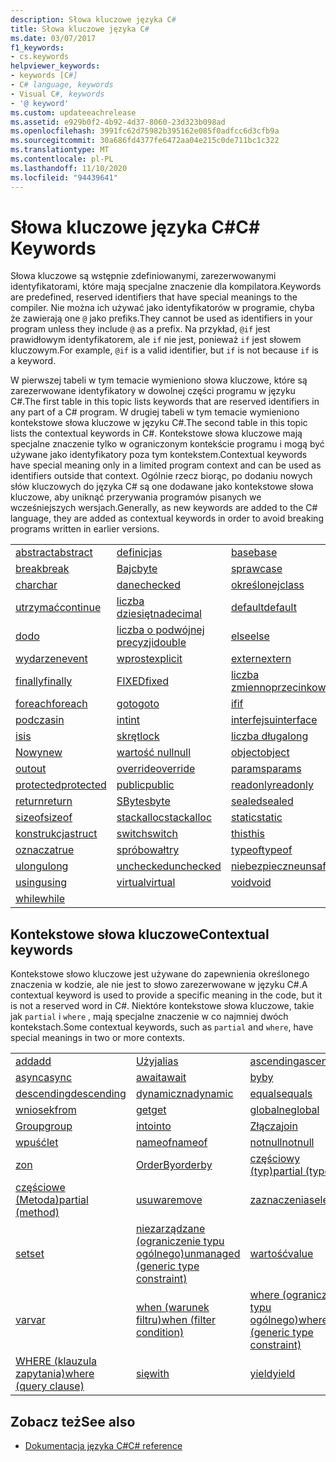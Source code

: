 ```yaml
---
description: Słowa kluczowe języka C#
title: Słowa kluczowe języka C#
ms.date: 03/07/2017
f1_keywords:
- cs.keywords
helpviewer_keywords:
- keywords [C#]
- C# language, keywords
- Visual C#, keywords
- '@ keyword'
ms.custom: updateeachrelease
ms.assetid: e929b0f2-4b92-4d37-8060-23d323b098ad
ms.openlocfilehash: 3991fc62d75982b395162e085f0adfcc6d3cfb9a
ms.sourcegitcommit: 30a686fd4377fe6472aa04e215c0de711bc1c322
ms.translationtype: MT
ms.contentlocale: pl-PL
ms.lasthandoff: 11/10/2020
ms.locfileid: "94439641"
---
```

# <a name="c-keywords"></a><span data-ttu-id="91459-103">Słowa kluczowe języka C#</span><span class="sxs-lookup"><span data-stu-id="91459-103">C# Keywords</span></span>

<span data-ttu-id="91459-104">Słowa kluczowe są wstępnie zdefiniowanymi, zarezerwowanymi identyfikatorami, które mają specjalne znaczenie dla kompilatora.</span><span class="sxs-lookup"><span data-stu-id="91459-104">Keywords are predefined, reserved identifiers that have special meanings to the compiler.</span></span> <span data-ttu-id="91459-105">Nie można ich używać jako identyfikatorów w programie, chyba że zawierają one `@` jako prefiks.</span><span class="sxs-lookup"><span data-stu-id="91459-105">They cannot be used as identifiers in your program unless they include `@` as a prefix.</span></span> <span data-ttu-id="91459-106">Na przykład, `@if` jest prawidłowym identyfikatorem, ale `if` nie jest, ponieważ `if` jest słowem kluczowym.</span><span class="sxs-lookup"><span data-stu-id="91459-106">For example, `@if` is a valid identifier, but `if` is not because `if` is a keyword.</span></span>  
  
 <span data-ttu-id="91459-107">W pierwszej tabeli w tym temacie wymieniono słowa kluczowe, które są zarezerwowane identyfikatory w dowolnej części programu w języku C#.</span><span class="sxs-lookup"><span data-stu-id="91459-107">The first table in this topic lists keywords that are reserved identifiers in any part of a C# program.</span></span> <span data-ttu-id="91459-108">W drugiej tabeli w tym temacie wymieniono kontekstowe słowa kluczowe w języku C#.</span><span class="sxs-lookup"><span data-stu-id="91459-108">The second table in this topic lists the contextual keywords in C#.</span></span> <span data-ttu-id="91459-109">Kontekstowe słowa kluczowe mają specjalne znaczenie tylko w ograniczonym kontekście programu i mogą być używane jako identyfikatory poza tym kontekstem.</span><span class="sxs-lookup"><span data-stu-id="91459-109">Contextual keywords have special meaning only in a limited program context and can be used as identifiers outside that context.</span></span> <span data-ttu-id="91459-110">Ogólnie rzecz biorąc, po dodaniu nowych słów kluczowych do języka C# są one dodawane jako kontekstowe słowa kluczowe, aby uniknąć przerywania programów pisanych we wcześniejszych wersjach.</span><span class="sxs-lookup"><span data-stu-id="91459-110">Generally, as new keywords are added to the C# language, they are added as contextual keywords in order to avoid breaking programs written in earlier versions.</span></span>  
  
|||||  
|---|---|---|---|  
|[<span data-ttu-id="91459-111">abstract</span><span class="sxs-lookup"><span data-stu-id="91459-111">abstract</span></span>](abstract.md)|[<span data-ttu-id="91459-112">definicj</span><span class="sxs-lookup"><span data-stu-id="91459-112">as</span></span>](../operators/type-testing-and-cast.md#as-operator)|[<span data-ttu-id="91459-113">base</span><span class="sxs-lookup"><span data-stu-id="91459-113">base</span></span>](base.md)|[<span data-ttu-id="91459-114">bool</span><span class="sxs-lookup"><span data-stu-id="91459-114">bool</span></span>](../builtin-types/bool.md)|  
|[<span data-ttu-id="91459-115">break</span><span class="sxs-lookup"><span data-stu-id="91459-115">break</span></span>](break.md)|[<span data-ttu-id="91459-116">Bajc</span><span class="sxs-lookup"><span data-stu-id="91459-116">byte</span></span>](../builtin-types/integral-numeric-types.md)|[<span data-ttu-id="91459-117">spraw</span><span class="sxs-lookup"><span data-stu-id="91459-117">case</span></span>](switch.md)|[<span data-ttu-id="91459-118">efektywn</span><span class="sxs-lookup"><span data-stu-id="91459-118">catch</span></span>](try-catch.md)|  
|[<span data-ttu-id="91459-119">char</span><span class="sxs-lookup"><span data-stu-id="91459-119">char</span></span>](../builtin-types/char.md)|[<span data-ttu-id="91459-120">dane</span><span class="sxs-lookup"><span data-stu-id="91459-120">checked</span></span>](checked.md)|[<span data-ttu-id="91459-121">określonej</span><span class="sxs-lookup"><span data-stu-id="91459-121">class</span></span>](class.md)|[<span data-ttu-id="91459-122">const</span><span class="sxs-lookup"><span data-stu-id="91459-122">const</span></span>](const.md)|  
|[<span data-ttu-id="91459-123">utrzymać</span><span class="sxs-lookup"><span data-stu-id="91459-123">continue</span></span>](continue.md)|[<span data-ttu-id="91459-124">liczba dziesiętna</span><span class="sxs-lookup"><span data-stu-id="91459-124">decimal</span></span>](../builtin-types/floating-point-numeric-types.md)|[<span data-ttu-id="91459-125">default</span><span class="sxs-lookup"><span data-stu-id="91459-125">default</span></span>](default.md)|[<span data-ttu-id="91459-126">Wierz</span><span class="sxs-lookup"><span data-stu-id="91459-126">delegate</span></span>](../builtin-types/reference-types.md)|  
|[<span data-ttu-id="91459-127">do</span><span class="sxs-lookup"><span data-stu-id="91459-127">do</span></span>](do.md)|[<span data-ttu-id="91459-128">liczba o podwójnej precyzji</span><span class="sxs-lookup"><span data-stu-id="91459-128">double</span></span>](../builtin-types/floating-point-numeric-types.md)|[<span data-ttu-id="91459-129">else</span><span class="sxs-lookup"><span data-stu-id="91459-129">else</span></span>](if-else.md)|[<span data-ttu-id="91459-130">podstawowe</span><span class="sxs-lookup"><span data-stu-id="91459-130">enum</span></span>](../builtin-types/enum.md)|  
|[<span data-ttu-id="91459-131">wydarzen</span><span class="sxs-lookup"><span data-stu-id="91459-131">event</span></span>](event.md)|[<span data-ttu-id="91459-132">wprost</span><span class="sxs-lookup"><span data-stu-id="91459-132">explicit</span></span>](../operators/user-defined-conversion-operators.md)|[<span data-ttu-id="91459-133">extern</span><span class="sxs-lookup"><span data-stu-id="91459-133">extern</span></span>](extern.md)|[<span data-ttu-id="91459-134">false</span><span class="sxs-lookup"><span data-stu-id="91459-134">false</span></span>](../builtin-types/bool.md)|  
|[<span data-ttu-id="91459-135">finally</span><span class="sxs-lookup"><span data-stu-id="91459-135">finally</span></span>](try-finally.md)|[<span data-ttu-id="91459-136">FIXED</span><span class="sxs-lookup"><span data-stu-id="91459-136">fixed</span></span>](fixed-statement.md)|[<span data-ttu-id="91459-137">liczba zmiennoprzecinkowa</span><span class="sxs-lookup"><span data-stu-id="91459-137">float</span></span>](../builtin-types/floating-point-numeric-types.md)|[<span data-ttu-id="91459-138">dla</span><span class="sxs-lookup"><span data-stu-id="91459-138">for</span></span>](for.md)|  
|[<span data-ttu-id="91459-139">foreach</span><span class="sxs-lookup"><span data-stu-id="91459-139">foreach</span></span>](foreach-in.md)|[<span data-ttu-id="91459-140">goto</span><span class="sxs-lookup"><span data-stu-id="91459-140">goto</span></span>](goto.md)|[<span data-ttu-id="91459-141">if</span><span class="sxs-lookup"><span data-stu-id="91459-141">if</span></span>](if-else.md)|[<span data-ttu-id="91459-142">Konwersja</span><span class="sxs-lookup"><span data-stu-id="91459-142">implicit</span></span>](../operators/user-defined-conversion-operators.md)|  
|[<span data-ttu-id="91459-143">podczas</span><span class="sxs-lookup"><span data-stu-id="91459-143">in</span></span>](in.md)|[<span data-ttu-id="91459-144">int</span><span class="sxs-lookup"><span data-stu-id="91459-144">int</span></span>](../builtin-types/integral-numeric-types.md)|[<span data-ttu-id="91459-145">interfejsu</span><span class="sxs-lookup"><span data-stu-id="91459-145">interface</span></span>](interface.md)|[<span data-ttu-id="91459-146">internal</span><span class="sxs-lookup"><span data-stu-id="91459-146">internal</span></span>](internal.md)|
|[<span data-ttu-id="91459-147">is</span><span class="sxs-lookup"><span data-stu-id="91459-147">is</span></span>](is.md)|[<span data-ttu-id="91459-148">skręt</span><span class="sxs-lookup"><span data-stu-id="91459-148">lock</span></span>](lock-statement.md)|[<span data-ttu-id="91459-149">liczba długa</span><span class="sxs-lookup"><span data-stu-id="91459-149">long</span></span>](../builtin-types/integral-numeric-types.md)|[<span data-ttu-id="91459-150">obszaru</span><span class="sxs-lookup"><span data-stu-id="91459-150">namespace</span></span>](namespace.md)|
|[<span data-ttu-id="91459-151">Nowy</span><span class="sxs-lookup"><span data-stu-id="91459-151">new</span></span>](../operators/new-operator.md)|[<span data-ttu-id="91459-152">wartość null</span><span class="sxs-lookup"><span data-stu-id="91459-152">null</span></span>](null.md)|[<span data-ttu-id="91459-153">object</span><span class="sxs-lookup"><span data-stu-id="91459-153">object</span></span>](../builtin-types/reference-types.md)|[<span data-ttu-id="91459-154">zakład</span><span class="sxs-lookup"><span data-stu-id="91459-154">operator</span></span>](../operators/operator-overloading.md)|
|[<span data-ttu-id="91459-155">out</span><span class="sxs-lookup"><span data-stu-id="91459-155">out</span></span>](out.md)|[<span data-ttu-id="91459-156">override</span><span class="sxs-lookup"><span data-stu-id="91459-156">override</span></span>](override.md)|[<span data-ttu-id="91459-157">params</span><span class="sxs-lookup"><span data-stu-id="91459-157">params</span></span>](params.md)|[<span data-ttu-id="91459-158">private</span><span class="sxs-lookup"><span data-stu-id="91459-158">private</span></span>](private.md)|
|[<span data-ttu-id="91459-159">protected</span><span class="sxs-lookup"><span data-stu-id="91459-159">protected</span></span>](protected.md)|[<span data-ttu-id="91459-160">public</span><span class="sxs-lookup"><span data-stu-id="91459-160">public</span></span>](public.md)|[<span data-ttu-id="91459-161">readonly</span><span class="sxs-lookup"><span data-stu-id="91459-161">readonly</span></span>](readonly.md)|[<span data-ttu-id="91459-162">ref</span><span class="sxs-lookup"><span data-stu-id="91459-162">ref</span></span>](ref.md)|
|[<span data-ttu-id="91459-163">return</span><span class="sxs-lookup"><span data-stu-id="91459-163">return</span></span>](return.md)|[<span data-ttu-id="91459-164">SByte</span><span class="sxs-lookup"><span data-stu-id="91459-164">sbyte</span></span>](../builtin-types/integral-numeric-types.md)|[<span data-ttu-id="91459-165">sealed</span><span class="sxs-lookup"><span data-stu-id="91459-165">sealed</span></span>](sealed.md)|[<span data-ttu-id="91459-166">short</span><span class="sxs-lookup"><span data-stu-id="91459-166">short</span></span>](../builtin-types/integral-numeric-types.md)||
[<span data-ttu-id="91459-167">sizeof</span><span class="sxs-lookup"><span data-stu-id="91459-167">sizeof</span></span>](../operators/sizeof.md)|[<span data-ttu-id="91459-168">stackalloc</span><span class="sxs-lookup"><span data-stu-id="91459-168">stackalloc</span></span>](../operators/stackalloc.md)|[<span data-ttu-id="91459-169">static</span><span class="sxs-lookup"><span data-stu-id="91459-169">static</span></span>](static.md)|[<span data-ttu-id="91459-170">ciąg</span><span class="sxs-lookup"><span data-stu-id="91459-170">string</span></span>](../builtin-types/reference-types.md)|
|[<span data-ttu-id="91459-171">konstrukcja</span><span class="sxs-lookup"><span data-stu-id="91459-171">struct</span></span>](../builtin-types/struct.md)|[<span data-ttu-id="91459-172">switch</span><span class="sxs-lookup"><span data-stu-id="91459-172">switch</span></span>](switch.md)|[<span data-ttu-id="91459-173">this</span><span class="sxs-lookup"><span data-stu-id="91459-173">this</span></span>](this.md)|[<span data-ttu-id="91459-174">throw</span><span class="sxs-lookup"><span data-stu-id="91459-174">throw</span></span>](throw.md)|
|[<span data-ttu-id="91459-175">oznacza</span><span class="sxs-lookup"><span data-stu-id="91459-175">true</span></span>](../builtin-types/bool.md)|[<span data-ttu-id="91459-176">spróbował</span><span class="sxs-lookup"><span data-stu-id="91459-176">try</span></span>](try-catch.md)|[<span data-ttu-id="91459-177">typeof</span><span class="sxs-lookup"><span data-stu-id="91459-177">typeof</span></span>](../operators/type-testing-and-cast.md#typeof-operator)|[<span data-ttu-id="91459-178">uint</span><span class="sxs-lookup"><span data-stu-id="91459-178">uint</span></span>](../builtin-types/integral-numeric-types.md)|
|[<span data-ttu-id="91459-179">ulong</span><span class="sxs-lookup"><span data-stu-id="91459-179">ulong</span></span>](../builtin-types/integral-numeric-types.md)|[<span data-ttu-id="91459-180">unchecked</span><span class="sxs-lookup"><span data-stu-id="91459-180">unchecked</span></span>](unchecked.md)|[<span data-ttu-id="91459-181">niebezpieczne</span><span class="sxs-lookup"><span data-stu-id="91459-181">unsafe</span></span>](unsafe.md)|[<span data-ttu-id="91459-182">ushort</span><span class="sxs-lookup"><span data-stu-id="91459-182">ushort</span></span>](../builtin-types/integral-numeric-types.md)|
|[<span data-ttu-id="91459-183">using</span><span class="sxs-lookup"><span data-stu-id="91459-183">using</span></span>](using.md)|[<span data-ttu-id="91459-184">virtual</span><span class="sxs-lookup"><span data-stu-id="91459-184">virtual</span></span>](virtual.md)|[<span data-ttu-id="91459-185">void</span><span class="sxs-lookup"><span data-stu-id="91459-185">void</span></span>](../builtin-types/void.md)|[<span data-ttu-id="91459-186">volatile</span><span class="sxs-lookup"><span data-stu-id="91459-186">volatile</span></span>](volatile.md)|
|[<span data-ttu-id="91459-187">while</span><span class="sxs-lookup"><span data-stu-id="91459-187">while</span></span>](while.md)|

## <a name="contextual-keywords"></a><span data-ttu-id="91459-188">Kontekstowe słowa kluczowe</span><span class="sxs-lookup"><span data-stu-id="91459-188">Contextual keywords</span></span>

 <span data-ttu-id="91459-189">Kontekstowe słowo kluczowe jest używane do zapewnienia określonego znaczenia w kodzie, ale nie jest to słowo zarezerwowane w języku C#.</span><span class="sxs-lookup"><span data-stu-id="91459-189">A contextual keyword is used to provide a specific meaning in the code, but it is not a reserved word in C#.</span></span> <span data-ttu-id="91459-190">Niektóre kontekstowe słowa kluczowe, takie jak `partial` i `where` , mają specjalne znaczenie w co najmniej dwóch kontekstach.</span><span class="sxs-lookup"><span data-stu-id="91459-190">Some contextual keywords, such as `partial` and `where`, have special meanings in two or more contexts.</span></span>  
  
||||  
|---|---|---|  
|[<span data-ttu-id="91459-191">add</span><span class="sxs-lookup"><span data-stu-id="91459-191">add</span></span>](add.md)|[<span data-ttu-id="91459-192">Użyj</span><span class="sxs-lookup"><span data-stu-id="91459-192">alias</span></span>](extern-alias.md)|[<span data-ttu-id="91459-193">ascending</span><span class="sxs-lookup"><span data-stu-id="91459-193">ascending</span></span>](ascending.md)|
|[<span data-ttu-id="91459-194">async</span><span class="sxs-lookup"><span data-stu-id="91459-194">async</span></span>](async.md)|[<span data-ttu-id="91459-195">await</span><span class="sxs-lookup"><span data-stu-id="91459-195">await</span></span>](../operators/await.md)|[<span data-ttu-id="91459-196">by</span><span class="sxs-lookup"><span data-stu-id="91459-196">by</span></span>](by.md)|
|[<span data-ttu-id="91459-197">descending</span><span class="sxs-lookup"><span data-stu-id="91459-197">descending</span></span>](descending.md)|[<span data-ttu-id="91459-198">dynamiczna</span><span class="sxs-lookup"><span data-stu-id="91459-198">dynamic</span></span>](../builtin-types/reference-types.md)|[<span data-ttu-id="91459-199">equals</span><span class="sxs-lookup"><span data-stu-id="91459-199">equals</span></span>](equals.md)|
|[<span data-ttu-id="91459-200">wniosek</span><span class="sxs-lookup"><span data-stu-id="91459-200">from</span></span>](from-clause.md)|[<span data-ttu-id="91459-201">get</span><span class="sxs-lookup"><span data-stu-id="91459-201">get</span></span>](get.md)|[<span data-ttu-id="91459-202">globalne</span><span class="sxs-lookup"><span data-stu-id="91459-202">global</span></span>](../operators/namespace-alias-qualifier.md)|
|[<span data-ttu-id="91459-203">Group</span><span class="sxs-lookup"><span data-stu-id="91459-203">group</span></span>](group-clause.md)|[<span data-ttu-id="91459-204">into</span><span class="sxs-lookup"><span data-stu-id="91459-204">into</span></span>](into.md)|[<span data-ttu-id="91459-205">Złącza</span><span class="sxs-lookup"><span data-stu-id="91459-205">join</span></span>](join-clause.md)|
|[<span data-ttu-id="91459-206">wpuść</span><span class="sxs-lookup"><span data-stu-id="91459-206">let</span></span>](let-clause.md)|[<span data-ttu-id="91459-207">nameof</span><span class="sxs-lookup"><span data-stu-id="91459-207">nameof</span></span>](../operators/nameof.md)|[<span data-ttu-id="91459-208">notnull</span><span class="sxs-lookup"><span data-stu-id="91459-208">notnull</span></span>](../../programming-guide/generics/constraints-on-type-parameters.md#notnull-constraint)|
|[<span data-ttu-id="91459-209">z</span><span class="sxs-lookup"><span data-stu-id="91459-209">on</span></span>](on.md)|[<span data-ttu-id="91459-210">OrderBy</span><span class="sxs-lookup"><span data-stu-id="91459-210">orderby</span></span>](orderby-clause.md)|[<span data-ttu-id="91459-211">częściowy (typ)</span><span class="sxs-lookup"><span data-stu-id="91459-211">partial (type)</span></span>](partial-type.md)|
|[<span data-ttu-id="91459-212">częściowe (Metoda)</span><span class="sxs-lookup"><span data-stu-id="91459-212">partial (method)</span></span>](partial-method.md)|[<span data-ttu-id="91459-213">usuwa</span><span class="sxs-lookup"><span data-stu-id="91459-213">remove</span></span>](remove.md)|[<span data-ttu-id="91459-214">zaznaczenia</span><span class="sxs-lookup"><span data-stu-id="91459-214">select</span></span>](select-clause.md)|
|[<span data-ttu-id="91459-215">set</span><span class="sxs-lookup"><span data-stu-id="91459-215">set</span></span>](set.md)|[<span data-ttu-id="91459-216">niezarządzane (ograniczenie typu ogólnego)</span><span class="sxs-lookup"><span data-stu-id="91459-216">unmanaged (generic type constraint)</span></span>](../../programming-guide/generics/constraints-on-type-parameters.md#unmanaged-constraint)|[<span data-ttu-id="91459-217">wartość</span><span class="sxs-lookup"><span data-stu-id="91459-217">value</span></span>](value.md)|
|[<span data-ttu-id="91459-218">var</span><span class="sxs-lookup"><span data-stu-id="91459-218">var</span></span>](var.md)|[<span data-ttu-id="91459-219">when (warunek filtru)</span><span class="sxs-lookup"><span data-stu-id="91459-219">when (filter condition)</span></span>](when.md)|[<span data-ttu-id="91459-220">where (ograniczenie typu ogólnego)</span><span class="sxs-lookup"><span data-stu-id="91459-220">where (generic type constraint)</span></span>](where-generic-type-constraint.md)|
|[<span data-ttu-id="91459-221">WHERE (klauzula zapytania)</span><span class="sxs-lookup"><span data-stu-id="91459-221">where (query clause)</span></span>](where-clause.md)|[<span data-ttu-id="91459-222">się</span><span class="sxs-lookup"><span data-stu-id="91459-222">with</span></span>](../operators/with-expression.md)|[<span data-ttu-id="91459-223">yield</span><span class="sxs-lookup"><span data-stu-id="91459-223">yield</span></span>](yield.md)|
  
## <a name="see-also"></a><span data-ttu-id="91459-224">Zobacz też</span><span class="sxs-lookup"><span data-stu-id="91459-224">See also</span></span>

- [<span data-ttu-id="91459-225">Dokumentacja języka C#</span><span class="sxs-lookup"><span data-stu-id="91459-225">C# reference</span></span>](../index.md)
